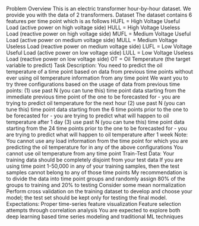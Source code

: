 Problem Overview
This is an electric transformer hour-by-hour dataset. We provide you with the data of 2 transformers.
Dataset
The dataset contains 6 features per time point which is as follows HUFL = High Voltage Useful Load (active power on high voltage side) HULL = High Voltage Useless Load (reactive power on high voltage side) MUFL = Medium Voltage Useful Load (active power on medium voltage side) MULL = Medium Voltage Useless Load (reactive power on medium voltage side) LUFL = Low Voltage Useful Load (active power on low voltage side) LULL = Low Voltage Useless Load (reactive power on low voltage side) OT = Oil Temperature (the target variable to predict)
Task Description:
You need to predict the oil temperature of a time point based on data from previous time points without ever using oil temperature information from any time point
We want you to try three configurations based on the usage of data from previous time points: (1) use past N (you can tune this) time point data starting from the immediate previous time point of the one to be forecasted for - you are trying to predict oil temperature for the next hour (2) use past N (you can tune this) time point data starting from the 6 time points prior to the one to be forecasted for - you are trying to predict what will happen to oil temperature after 1 day  (3) use past N (you can tune this) time point data starting from the 24 time points prior to the one to be forecasted for - you are trying to predict what will happen to oil temperature after 1 week Note:
You cannot use any load information from the time point for which you are predicting the oil temperature for in any of the above configurations
You cannot use oil temperature from any time point
Train-Test Data:
Your training data should be completely disjoint from your test data
If you are using time point 1-50,000 in any of your training samples, then the test samples cannot belong to any of those time points
My recommendation is to divide the data into time point groups and randomly assign 80% of the groups to training and 20% to testing
Consider some mean normalization
Perform cross validation on the training dataset to develop and choose your model; the test set should be kept only for testing the final model.
Expectations:
Proper time-series feature visualization
Feature selection attempts through correlation analysis
You are expected to explore both deep learning based time series modeling and traditional ML techniques

